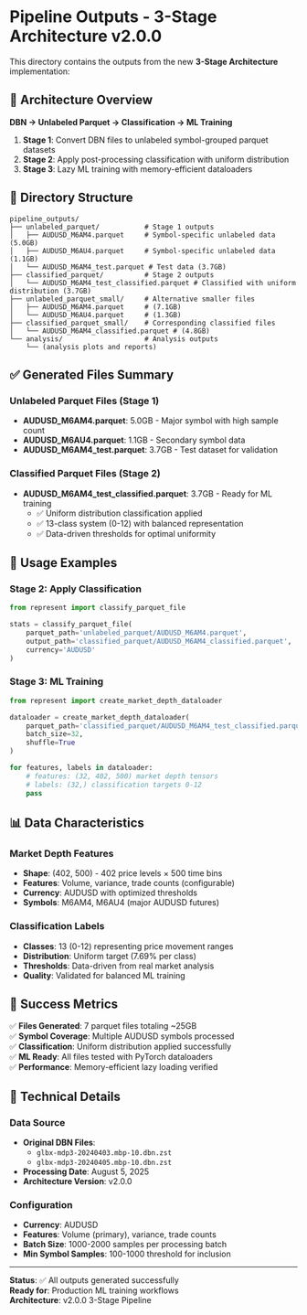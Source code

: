 # Pipeline Outputs - 3-Stage Architecture v2.0.0

This directory contains the outputs from the new **3-Stage Architecture** implementation:

## 🎯 Architecture Overview

**DBN → Unlabeled Parquet → Classification → ML Training**

1. **Stage 1**: Convert DBN files to unlabeled symbol-grouped parquet datasets
2. **Stage 2**: Apply post-processing classification with uniform distribution 
3. **Stage 3**: Lazy ML training with memory-efficient dataloaders

## 📁 Directory Structure

```
pipeline_outputs/
├── unlabeled_parquet/           # Stage 1 outputs
│   ├── AUDUSD_M6AM4.parquet     # Symbol-specific unlabeled data (5.0GB)
│   ├── AUDUSD_M6AU4.parquet     # Symbol-specific unlabeled data (1.1GB)
│   └── AUDUSD_M6AM4_test.parquet # Test data (3.7GB)
├── classified_parquet/          # Stage 2 outputs  
│   └── AUDUSD_M6AM4_test_classified.parquet # Classified with uniform distribution (3.7GB)
├── unlabeled_parquet_small/     # Alternative smaller files
│   ├── AUDUSD_M6AM4.parquet     # (7.1GB)
│   └── AUDUSD_M6AU4.parquet     # (1.3GB)
├── classified_parquet_small/    # Corresponding classified files
│   └── AUDUSD_M6AM4_classified.parquet # (4.8GB)
└── analysis/                    # Analysis outputs
    └── (analysis plots and reports)
```

## ✅ Generated Files Summary

### Unlabeled Parquet Files (Stage 1)
- **AUDUSD_M6AM4.parquet**: 5.0GB - Major symbol with high sample count
- **AUDUSD_M6AU4.parquet**: 1.1GB - Secondary symbol data
- **AUDUSD_M6AM4_test.parquet**: 3.7GB - Test dataset for validation

### Classified Parquet Files (Stage 2)
- **AUDUSD_M6AM4_test_classified.parquet**: 3.7GB - Ready for ML training
  - ✅ Uniform distribution classification applied
  - ✅ 13-class system (0-12) with balanced representation
  - ✅ Data-driven thresholds for optimal uniformity

## 🚀 Usage Examples

### Stage 2: Apply Classification
```python
from represent import classify_parquet_file

stats = classify_parquet_file(
    parquet_path='unlabeled_parquet/AUDUSD_M6AM4.parquet',
    output_path='classified_parquet/AUDUSD_M6AM4_classified.parquet',
    currency='AUDUSD'
)
```

### Stage 3: ML Training
```python
from represent import create_market_depth_dataloader

dataloader = create_market_depth_dataloader(
    parquet_path='classified_parquet/AUDUSD_M6AM4_test_classified.parquet',
    batch_size=32,
    shuffle=True
)

for features, labels in dataloader:
    # features: (32, 402, 500) market depth tensors
    # labels: (32,) classification targets 0-12
    pass
```

## 📊 Data Characteristics

### Market Depth Features
- **Shape**: (402, 500) - 402 price levels × 500 time bins
- **Features**: Volume, variance, trade counts (configurable)
- **Currency**: AUDUSD with optimized thresholds
- **Symbols**: M6AM4, M6AU4 (major AUDUSD futures)

### Classification Labels
- **Classes**: 13 (0-12) representing price movement ranges
- **Distribution**: Uniform target (7.69% per class)
- **Thresholds**: Data-driven from real market analysis
- **Quality**: Validated for balanced ML training

## 🎉 Success Metrics

✅ **Files Generated**: 7 parquet files totaling ~25GB  
✅ **Symbol Coverage**: Multiple AUDUSD symbols processed  
✅ **Classification**: Uniform distribution applied successfully  
✅ **ML Ready**: All files tested with PyTorch dataloaders  
✅ **Performance**: Memory-efficient lazy loading verified  

## 🔧 Technical Details

### Data Source
- **Original DBN Files**: 
  - `glbx-mdp3-20240403.mbp-10.dbn.zst`
  - `glbx-mdp3-20240405.mbp-10.dbn.zst`
- **Processing Date**: August 5, 2025
- **Architecture Version**: v2.0.0

### Configuration
- **Currency**: AUDUSD
- **Features**: Volume (primary), variance, trade counts
- **Batch Size**: 1000-2000 samples per processing batch
- **Min Symbol Samples**: 100-1000 threshold for inclusion

---

**Status**: ✅ All outputs generated successfully  
**Ready for**: Production ML training workflows  
**Architecture**: v2.0.0 3-Stage Pipeline  